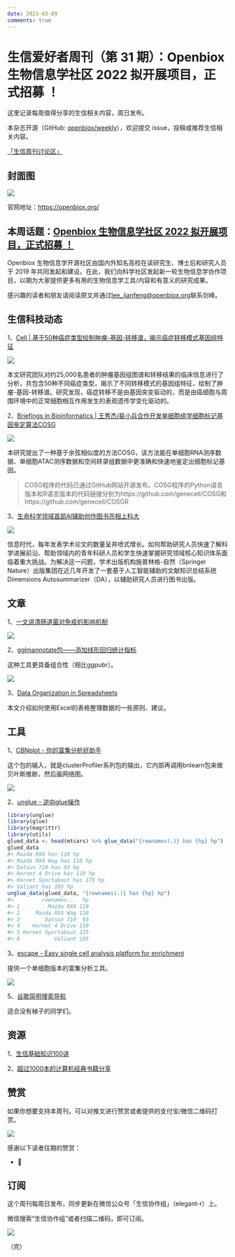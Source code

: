 ```yaml
---
date: 2023-03-09
comments: true
---
```


# 生信爱好者周刊（第 31 期）：Openbiox 生物信息学社区 2022 拟开展项目，正式招募 ！

这里记录每周值得分享的生信相关内容，周日发布。

本杂志开源（GitHub: [openbiox/weekly](https://github.com/openbiox/weekly)），欢迎提交 issue，投稿或推荐生信相关内容。

[「生信周刊讨论区」](https://github.com/openbiox/weekly/discussions "「生信周刊讨论区」")

## 封面图


![](https://files.mdnice.com/user/4331/bc9f86ef-7226-4428-8b0b-31587dceb1b7.png)

官网地址：<https://openbiox.org/>

## 本周话题：[Openbiox 生物信息学社区 2022 拟开展项目，正式招募 ！](https://mp.weixin.qq.com/s/v4Hg_NzK9-LUpzV7jfxskg)

Openbiox 生物信息学开源社区由国内外知名高校在读研究生、博士后和研究人员于 2019 年共同发起和建设。在此，我们向科学社区发起新一轮生物信息学协作项目，以期为大家提供更多有用的生物信息学工具/内容和有意义的研究成果。

感兴趣的读者和朋友请阅读原文并通过<lee_jianfeng@openbiox.org>联系剑峰。

## 生信科技动态

1、[Cell | 基于50种癌症类型绘制肿瘤-基因-转移谱，揭示癌症转移模式基因组特征](https://mp.weixin.qq.com/s/VKVa8Dsz2Is52M-AZkoMxA)


![](https://files.mdnice.com/user/4331/fb4ada45-2cda-4947-bf6a-0166a7773133.png)

本文研究团队对约25,000名患者的肿瘤基因组图谱和转移结果的临床信息进行了分析，共包含50种不同癌症类型，揭示了不同转移模式的基因组特征，绘制了肿瘤-基因-转移谱。研究发现，癌症转移不是由基因突变驱动的，而是由癌细胞与周围环境中的正常细胞相互作用发生的表观遗传学变化驱动的。


2、[Briefings in Bioinformatics | 王秀杰/裴小兵合作开发单细胞组学细胞标记基因鉴定算法COSG](https://mp.weixin.qq.com/s/RZZ1Y6yR_mGwgheNmvwiNA)


![](https://files.mdnice.com/user/4331/550acab3-47bc-4d70-8ece-85c84245a5a5.png)


本研究提出了一种基于余弦相似度的方法COSG，该方法能在单细胞RNA测序数据、单细胞ATAC测序数据和空间转录组数据中更准确和快速地鉴定出细胞标记基因。

> COSG程序的代码已通过GitHub网站开源发布。COSG程序的Python语言版本和R语言版本的代码链接分别为https://github.com/genecell/COSG和https://github.com/genecell/COSGR

3、[生命科学领域首部AI辅助创作图书亮相上科大](https://mp.weixin.qq.com/s/ALed3HWCSPdz-BKpSluMZg)


![](https://files.mdnice.com/user/4331/60ac661d-dbfc-4f49-903e-47c0d8603ff6.png)


信息时代，每年发表学术论文的数量呈井喷式增长。如何帮助研究人员快速了解科学进展前沿、帮助领域内的青年科研人员和学生快速掌握研究领域核心知识体系面临着重大挑战。为解决这一问题，学术出版机构施普林格-自然（Springer Nature）出版集团在近几年开发了一套基于人工智能辅助的文献知识总结系统Dimensions Autosummarizer（DA），以辅助研究人员进行图书出版。


## 文章

1、[一文讲清肠道菌对免疫的影响机制](https://mp.weixin.qq.com/s/IxZQYI2VnwQ7TzJdMG6bqQ)


![](https://files.mdnice.com/user/4331/45270059-9cf6-47b8-8932-dac1fbc8ad18.png)


2、[gglmannotate包——添加线形回归统计指标](https://mp.weixin.qq.com/s/HGHk8Q_KH6vwHMCcheO4EA)

这种工具更具备组合性（相比ggpubr）。

![](https://files.mdnice.com/user/4331/90baca86-2d8d-4feb-9eab-34a68a9775c5.png)

3、[Data Organization in Spreadsheets](https://www.tandfonline.com/doi/full/10.1080/00031305.2017.1375989)

本文介绍如何使用Excel的表格整理数据的一些原则、建议。

## 工具

1、[CBNplot - 你的富集分析好助手](https://mp.weixin.qq.com/s/lMhVxC-00bC_JY1BoXFY9Q)

这个包的输入，就是clusterProfiler系列包的输出，它内部再调用bnlearn包来做贝叶斯推断，然后画网络图。

![](https://files.mdnice.com/user/4331/1d5b2f75-2888-4d8b-92f5-c18af1a464e8.png)


2、[unglue - 逆向glue操作](https://github.com/moodymudskipper/unglue)

```r
library(unglue)
library(glue)
library(magrittr)
library(utils)
glued_data <- head(mtcars) %>% glue_data("{rownames(.)} has {hp} hp")
glued_data
#> Mazda RX4 has 110 hp
#> Mazda RX4 Wag has 110 hp
#> Datsun 710 has 93 hp
#> Hornet 4 Drive has 110 hp
#> Hornet Sportabout has 175 hp
#> Valiant has 105 hp
unglue_data(glued_data, "{rownames(.)} has {hp} hp")
#>         rownames...  hp
#> 1         Mazda RX4 110
#> 2     Mazda RX4 Wag 110
#> 3        Datsun 710  93
#> 4    Hornet 4 Drive 110
#> 5 Hornet Sportabout 175
#> 6           Valiant 105
```

3、[escape - Easy single cell analysis platform for enrichment](https://github.com/ncborcherding/escape)

提供一个单细胞版本的富集分析工具。

![](https://files.mdnice.com/user/4331/10e98272-1359-4401-9da1-741aa723921c.png)


5、[谷歌简明搜索导航](https://search.fuyeor.com/zh-cn/Google)

适合没有梯子的同学们。

## 资源

1、[生信基础知识100讲](https://mp.weixin.qq.com/s/Gr_0H4-GaTYkgUkbNHcMcg)

2、[超过1000本的计算机经典书籍分享](https://github.com/forthespada/CS-Books)


## 赞赏

如果你想要支持本周刊，可以对推文进行赞赏或者提供的支付宝/微信二维码打赏。

![](https://cdn.nlark.com/yuque/0/2022/png/471931/1648291334186-bd3390be-c83c-4396-aabd-ca39f588c15d.png)

感谢以下读者往期的赞赏：

- 🦀️

## 订阅

这个周刊每周日发布，同步更新在微信公众号「生信协作组」（elegant-r）上。

微信搜索“生信协作组”或者扫描二维码，即可订阅。

![](https://cdn.nlark.com/yuque/0/2022/png/471931/1648306398708-897e7ad4-6008-40f8-9200-ddee834b09a7.png)

（完）

